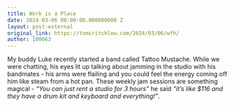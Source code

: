 ```yaml
---
title: Work is a Place
date: 2024-03-06 00:00:00.000000000 Z
layout: post-external
original_link: https://tomcritchlow.com/2024/03/06/wfh/
author: 100063
---
```


My buddy Luke recently started a band called Tattoo Mustache. While we were chatting, his eyes lit up talking about jamming in the studio with his bandmates - his arms were flailing and you could feel the energy coming off him like steam from a hot pan. These weekly jam sessions are something magical - _“You can just rent a studio for 3 hours”_ he said _“it’s like $116 and they have a drum kit and keyboard and everything!”_.

